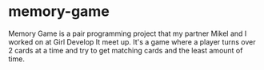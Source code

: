 # memory-game
Memory Game is a pair programming project that my partner Mikel and I worked on at Girl Develop It meet up. It's a game where a player turns over 2 cards at a time and try to get matching cards and the least amount of time.

